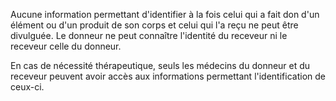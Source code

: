   
 Aucune information permettant d'identifier à la fois celui qui a fait don d'un élément ou d'un produit de son corps et celui qui l'a reçu ne peut être divulguée. Le donneur ne peut connaître l'identité du receveur ni le receveur celle du donneur.  

  
 En cas de nécessité thérapeutique, seuls les médecins du donneur et du receveur peuvent avoir accès aux informations permettant l'identification de ceux-ci.  
